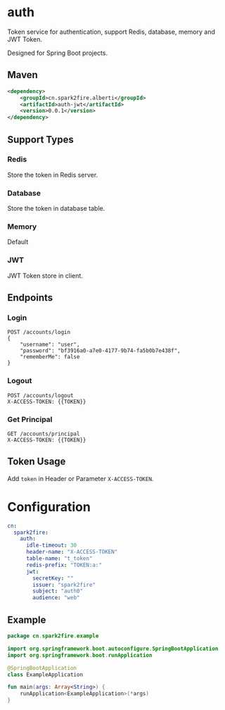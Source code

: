 # auth
Token service for authentication, support Redis, database, memory and JWT Token.

Designed for Spring Boot projects.
## Maven
```xml
<dependency>
    <groupId>cn.spark2fire.alberti</groupId>
    <artifactId>auth-jwt</artifactId>
    <version>0.0.1</version>
</dependency>
```
## Support Types
### Redis
Store the token in Redis server.
### Database
Store the token in database table.
### Memory
Default
### JWT
JWT Token store in client.
## Endpoints
### Login
```http request
POST /accounts/login
{
	"username": "user",
	"password": "bf3916a0-a7e0-4177-9b74-fa5b0b7e438f",
	"rememberMe": false
}
```
### Logout
```http request
POST /accounts/logout
X-ACCESS-TOKEN: {{TOKEN}}
```
### Get Principal
```http request
GET /accounts/principal
X-ACCESS-TOKEN: {{TOKEN}}
```
## Token Usage
Add `token` in Header or Parameter `X-ACCESS-TOKEN`.
# Configuration
```yaml
cn:
  spark2fire:
    auth:
      idle-timeout: 30
      header-name: "X-ACCESS-TOKEN"
      table-name: "t_token"
      redis-prefix: "TOKEN:a:"
      jwt:
        secretKey: ""
        issuer: "spark2fire"
        subject: "auth0"
        audience: "web"
```
## Example
```kotlin
package cn.spark2fire.example

import org.springframework.boot.autoconfigure.SpringBootApplication
import org.springframework.boot.runApplication

@SpringBootApplication
class ExampleApplication

fun main(args: Array<String>) {
    runApplication<ExampleApplication>(*args)
}
```
